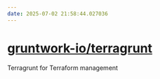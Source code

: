 ```yaml
---
date: 2025-07-02 21:58:44.027036
---
```


# [gruntwork-io/terragrunt](https://github.com/gruntwork-io/terragrunt)

Terragrunt for Terraform management